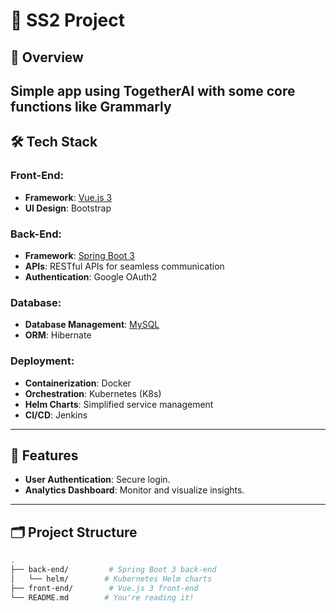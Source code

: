 # 🌟 SS2 Project  

## 🚀 Overview  
Simple app using TogetherAI with some core functions like Grammarly
---

## 🛠️ Tech Stack  

### Front-End:  
- **Framework**: [Vue.js 3](https://vuejs.org/)  
- **UI Design**: Bootstrap

### Back-End:  
- **Framework**: [Spring Boot 3](https://spring.io/projects/spring-boot)  
- **APIs**: RESTful APIs for seamless communication  
- **Authentication**: Google OAuth2

### Database:  
- **Database Management**: [MySQL](https://www.mysql.com/)  
- **ORM**: Hibernate 

### Deployment:  
- **Containerization**: Docker  
- **Orchestration**: Kubernetes (K8s)  
- **Helm Charts**: Simplified service management  
- **CI/CD**: Jenkins  

---

## 🎯 Features  
- **User Authentication**: Secure login.  
- **Analytics Dashboard**: Monitor and visualize insights.  

---

## 🗂️ Project Structure  

```bash
.
├── back-end/         # Spring Boot 3 back-end
│   └── helm/        # Kubernetes Helm charts
├── front-end/        # Vue.js 3 front-end
└── README.md        # You're reading it!
